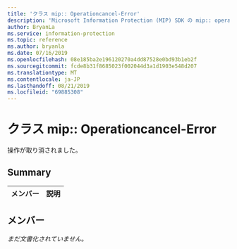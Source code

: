 ```yaml
---
title: 'クラス mip:: Operationcancel-Error'
description: 'Microsoft Information Protection (MIP) SDK の mip:: operationcancel/error クラスについて説明します。'
author: BryanLa
ms.service: information-protection
ms.topic: reference
ms.author: bryanla
ms.date: 07/16/2019
ms.openlocfilehash: 08e185ba2e196120270a4dd87528e0bd93b1eb2f
ms.sourcegitcommit: fcde8b31f8685023f002044d3a1d1903e548d207
ms.translationtype: MT
ms.contentlocale: ja-JP
ms.lasthandoff: 08/21/2019
ms.locfileid: "69885308"
---
```

# <a name="class-mipoperationcancellederror"></a>クラス mip:: Operationcancel-Error 
操作が取り消されました。
  
## <a name="summary"></a>Summary
 メンバー                        | 説明                                
--------------------------------|---------------------------------------------
  
## <a name="members"></a>メンバー
_まだ文書化されていません。_
